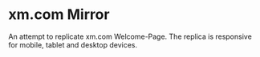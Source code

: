 # xm.com Mirror

An attempt to replicate xm.com Welcome-Page. The replica is responsive for mobile, tablet and desktop devices.
